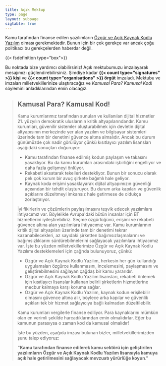 ```yaml
---
title: Açık Mektup
type: page
layout: subpage
sigtable: true
---
```


Kamu tarafından finanse edilen yazılımların [Özgür ve Açık Kaynak Kodlu Yazılım][fs] olması gerekmektedir. Bunun için bir çok gerekçe var ancak çoğu politikacı bu gerekçelerden haberdar değil.

{{< fsdefinition type="box">}}

Bu noktada bize yardımcı olabilirsiniz! Açık mektubumuzu imzalayarak mesajımızı güçlendirebilirsiniz. Şimdiye kadar **{{< count type="signatures" >}} kişi** ve **{{< count type="organisations" >}} örgüt** imzaladı. Mektubu ve imzaları milletvekillerinize ulaştıracağız ve _Kamusal Para? Kamusal Kod!_ söylemini anladıklarından emin olacağız.

> ## Kamusal Para? Kamusal Kod!
>
> Kamu kurumlarımız tarafından sunulan ve kullanılan dijital hizmetler 21\.
> yüzyılın demokratik uluslarının kritik altyapılarındandır. Kamu kurumları,
> güvenilir sistemler oluşturabilmek için devletin dijital altyapısının
> merkezinde yer alan yazılım ve bilgisayar sistemleri üzerinde tam bir
> denetimi güvence altına almalıdır. Ancak bu durum günümüzde çok nadir
> görülüyor çünkü kısıtlayıcı yazılım lisansları aşağıdaki sonuçları
> doğuruyor:
>
> - Kamu tarafından finanse edilmiş kodun paylaşım ve takasını yasaklıyor. Bu da kamu kurumları arasındaki işbirliğini engelliyor ve daha fazla gelişmeyi önlüyor.
> - Rekabeti aksatarak tekelleri destekliyor. Bunun bir sonucu olarak pek çok kurum bir avuç şirkete bağımlı hale geliyor.
> - Kaynak koda erişimi yasaklayarak dijital altyapımızın güvenliği açısından bir tehdit oluşturuyor. Bu durum arka kapıları ve güvenlik açıklarını düzeltmeyi imkansız hale getirmese de oldukça zorlaştırıyor.
>
> İyi fikirlerin ve çözümlerin paylaşılmasını teşvik edecek yazılımlara ihtiyacımız var. Böylelikle Avrupa'daki bütün insanlar için BT hizmetlerini iyileştirebiliriz. Seçme özgürlüğünü, erişimi ve rekabeti güvence altına alan yazılımlara ihtiyacımız var. Kamu kurumlarının kritik dijital altyapıları üzerinde tam bir denetimi tekrar kazanabilecekleri, az sayıdaki şirketten bağımsızlaşmalarını ve bağımsızlıklarını sürdürebilmelerini sağlayacak yazılımlara ihtiyacımız var. İşte bu yüzden milletvekillerimize Özgür ve Açık Kaynak Kodlu Yazılımı desteklemeleri için çağrıda bulunuyoruz, çünkü:
>
> - Özgür ve Açık Kaynak Kodlu Yazılım, herkesin her gün kullandığı uygulamaları özgürce kullanmasını, incelemesini, paylaşmasını ve geliştirebilmesini sağlayan çağdaş bir kamu yararıdır.
> - Özgür ve Açık Kaynak Kodlu Yazılım lisansları, rekabeti önlemek için kısıtlayıcı lisanslar kullanan belirli şirketlerin hizmetlerine mecbur kalmaya karşı koruma sağlar.
> - Özgür ve Açık Kaynak Kodlu Yazılım, kaynak kodun erişilebilir olmasını güvence altına alır, böylece arka kapılar ve güvenlik açıkları tek bir hizmet sağlayıcıya bağlı kalmadan düzeltilebilir.
>
> Kamu kurumları vergilerle finanse ediliyor. Para kaynaklarını mümkün olan en verimli şekilde harcadıklarından emin olmalıdırlar. Eğer bu kamunun parasıysa o zaman kod da kamusal olmalıdır!
>
> İşte bu yüzden, aşağıda imzası bulunan bizler, milletvekillerimizden şunu talep ediyoruz:
>
> **"Kamu tarafından finanse edilerek kamu sektörü için geliştirilen yazılımların Özgür ve Açık Kaynak Kodlu Yazılım lisansıyla kamuya açık hale getirilmesini sağlayacak mevzuatı yürürlüğe koyun."**

[fs]: https://fsfe.org/freesoftware/basics/summary.html "Özgür Yazılım herkese yazılımı kullanma, inceleme, paylaşma ve geliştirme hakkını sağlar. Bu hak ifade, basın ve mahremiyet özgürlüğü gibi diğer temel hakları desteklemeye yardımcı olur."

